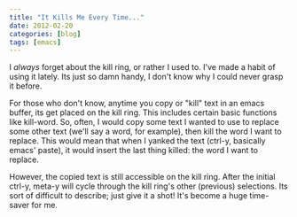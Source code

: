 ```yaml
---
title: "It Kills Me Every Time..."
date: 2012-02-20
categories: [blog]
tags: [emacs]
---
```

I *always* forget about the kill ring, or rather I used to. I've made a habit of using it lately. Its just so damn handy, I don't know why I could never grasp it before.
<!--more-->
For those who don't know, anytime you copy or "kill" text in an emacs buffer, its get placed on the kill ring. This includes certain basic functions like kill-word. So, often, I would copy some text I wanted to use to replace some other text (we'll say a word, for example), then kill the word I want to replace. This would mean that when I yanked the text (ctrl-y, basically emacs' paste), it would insert the last thing killed: the word I want to replace.

However, the copied text is still accessible on the kill ring. After the initial ctrl-y, meta-y will cycle through the kill ring's other (previous) selections. Its sort of difficult to describe; just give it a shot! It's become a huge time-saver for me.
